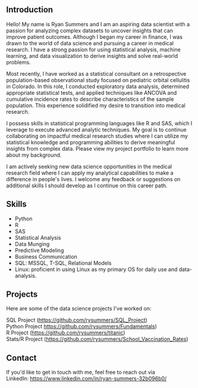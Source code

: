 ## Introduction

Hello! My name is Ryan Summers and I am an aspiring data scientist with a passion for analyzing complex datasets to uncover insights that can improve patient outcomes. Although I began my career in finance, I was drawn to the world of data science and pursuing a career in medical research. I have a strong passion for using statistical analysis, machine learning, and data visualization to derive insights and solve real-world problems.

Most recently, I have worked as a statistical consultant on a retrospective population-based observational study focused on pediatric orbital cellulitis in Colorado. In this role, I conducted exploratory data analysis, determined appropriate statistical tests, and applied techniques like ANCOVA and cumulative incidence rates to describe characteristics of the sample population. This experience solidified my desire to transition into medical research.

I possess skills in statistical programming languages like R and SAS, which I leverage to execute advanced analytic techniques. My goal is to continue collaborating on impactful medical research studies where I can utilize my statistical knowledge and programming abilities to derive meaningful insights from complex data. Please view my project portfolio to learn more about my background.

I am actively seeking new data science opportunities in the medical research field where I can apply my analytical capabilities to make a difference in people's lives. I welcome any feedback or suggestions on additional skills I should develop as I continue on this career path.

## Skills

* Python
* R
* SAS
* Statistical Analysis
* Data Munging
* Predictive Modeling
* Business Communication
* SQL: MSSQL, T-SQL, Relational Models
* Linux: proficient in using Linux as my primary OS for daily use and data-analysis.

## Projects

Here are some of the data science projects I've worked on:

SQL Project (https://github.com/rysummers/SQL_Project) <br />
Python Project https://github.com/rysummers/Fundamentals) <br />
R Project (https://github.com/rysummers/titanic) <br />
Stats/R Project (https://github.com/rysummers/School_Vaccination_Rates) <br />

## Contact

If you'd like to get in touch with me, feel free to reach out via <br />
LinkedIn: https://www.linkedin.com/in/ryan-summers-32b096b0/
